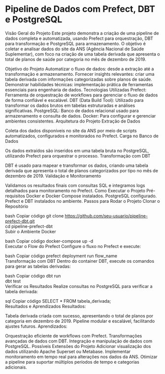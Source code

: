 <h1>Pipeline de Dados com Prefect, DBT e PostgreSQL</h1>
Visão Geral do Projeto
Este projeto demonstra a criação de uma pipeline de dados completa e automatizada, usando Prefect para orquestração, DBT para transformação e PostgreSQL para armazenamento. O objetivo é coletar e analisar dados do site da ANS (Agência Nacional de Saúde Suplementar), com foco na criação de uma tabela derivada que apresenta o total de planos de saúde por categoria no mês de dezembro de 2019.

Objetivo do Projeto
Automatizar o fluxo de dados: desde a extração até a transformação e armazenamento.
Fornecer insights relevantes: criar uma tabela derivada com informações categorizadas sobre planos de saúde.
Demonstrar habilidades técnicas: implementação prática de ferramentas essenciais para engenharia de dados.
Tecnologias Utilizadas
Prefect: Ferramenta de orquestração de workflows para gerenciar o fluxo de dados de forma confiável e escalável.
DBT (Data Build Tool): Utilizado para transformar os dados brutos em tabelas estruturadas e análises significativas.
PostgreSQL: Banco de dados relacional usado para armazenamento e consulta de dados.
Docker: Para configurar e gerenciar ambientes consistentes.
Arquitetura do Projeto
Extração de Dados

Coleta dos dados disponíveis no site da ANS por meio de scripts automatizados, configurados e monitorados no Prefect.
Carga no Banco de Dados

Os dados extraídos são inseridos em uma tabela bruta no PostgreSQL, utilizando Prefect para orquestrar o processo.
Transformação com DBT

DBT é usado para mapear e transformar os dados, criando uma tabela derivada que apresenta o total de planos categorizados por tipo no mês de dezembro de 2019.
Validação e Monitoramento

Validamos os resultados finais com consultas SQL e integramos logs detalhados para monitoramento no Prefect.
Como Executar o Projeto
Pré-requisitos
Docker e Docker Compose instalados.
PostgreSQL configurado.
Prefect e DBT instalados no ambiente.
Passos para Rodar o Projeto
Clonar o Repositório

bash
Copiar código
git clone https://github.com/seu-usuario/pipeline-prefect-dbt.git  
cd pipeline-prefect-dbt  
Subir o Ambiente Docker

bash
Copiar código
docker-compose up -d  
Executar o Flow do Prefect
Configure o fluxo no Prefect e execute:

bash
Copiar código
prefect deployment run flow_name  
Transformação com DBT
Dentro do container DBT, execute os comandos para gerar as tabelas derivadas:

bash
Copiar código
dbt run  
dbt test  
Verificar os Resultados
Realize consultas no PostgreSQL para verificar a tabela derivada:

sql
Copiar código
SELECT * FROM tabela_derivada;  
Resultados e Aprendizados
Resultados:

Tabela derivada criada com sucesso, apresentando o total de planos por categoria em dezembro de 2019.
Pipeline modular e escalável, facilitando ajustes futuros.
Aprendizados:

Orquestração eficiente de workflows com Prefect.
Transformações avançadas de dados com DBT.
Integração e manipulação de dados com PostgreSQL.
Possíveis Extensões do Projeto
Adicionar visualização dos dados utilizando Apache Superset ou Metabase.
Implementar monitoramento em tempo real para alterações nos dados da ANS.
Otimizar a pipeline para suportar múltiplos períodos de tempo e categorias adicionais.

